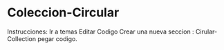 # Coleccion-Circular
Instrucciones: 
Ir a temas
Editar Codigo
Crear una nueva seccion  : Cirular-Collection
pegar codigo.
